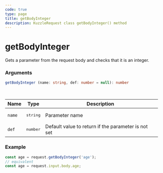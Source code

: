 ```yaml
---
code: true
type: page
title: getBodyInteger
description: KuzzleRequest class getBodyInteger() method
---
```


# getBodyInteger

<SinceBadge version="auto-version" />

Gets a parameter from the request body and checks that it is an integer.

### Arguments

```ts
getBodyInteger (name: string, def: number = null): number
```

</br>

| Name   | Type              | Description    |
|--------|-------------------|----------------|
| `name` | <pre>string</pre> | Parameter name |
| `def` | <pre>number</pre> | Default value to return if the parameter is not set |


### Example

```ts
const age = request.getBodyInteger('age');
// equivalent
const age = request.input.body.age;
```
